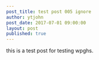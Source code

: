 ```yaml
---
post_title: test post 005 ignore
author: ytjohn
post_date: 2017-07-01 09:00:00
layout: post
published: true
---
```

this is a test post for testing wpghs.
